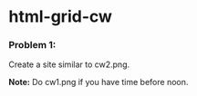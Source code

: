 # html-grid-cw

### Problem 1:
Create a site similar to cw2.png.

<strong>Note:</strong> Do cw1.png if you have time before noon.
